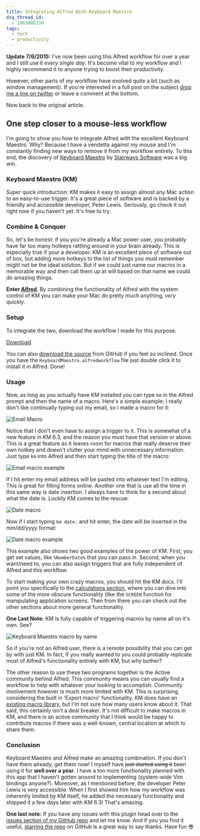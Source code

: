 ```yaml
---
title: Integrating Alfred With Keyboard Maestro
dsq_thread_id:
  - 1965006338
tags:
  - tech
  - productivity
---
```


**Update 7/6/2015:** I've now been using this Alfred workflow for over a year and I still use it _every single day_. It's become vital to my workflow and I highly recommend it to anyone trying to boost their productivity.

However, other parts of my workflow have evolved quite a bit (such as window management). If you're interested in a full post on the subject [drop me a line on twitter][twitter] or leave a comment at the bottom.

Now back to the original article.

[twitter]: https://twitter.com/ian_sinn/

## One step closer to a mouse-less workflow

I'm going to show you how to integrate Alfred with the excellent Keyboard Maestro. Why? Because I have a vendetta against my mouse and I'm constantly finding new ways to remove it from my workflow entirely. To this end, the discovery of [Keyboard Maestro][1] by [Stairways Software][2] was a big win.

### Keyboard Maestro (KM)

Super quick introduction: KM makes it easy to assign almost any Mac action to an easy-to-use trigger. It's a great piece of software and is backed by a friendly and accessible developer, Peter Lewis. Seriously, go check it out right now if you haven't yet. It's free to try.

### Combine & Conquer

So, let's be honest: if you you're already a Mac power user, you probably have far too many hotkeys rattling around in your brain already. This is especially true if your a developer. KM is an excellent piece of software out of box, but adding more hotkeys to the list of things you must remember might not be the ideal solution. But if we could just name our macros in a memorable way and then call them up at will based on that name we could do amazing things.

<!--more-->

**Enter [Alfred][3]**. By combining the functionality of Alfred with the system control of KM you can make your Mac do pretty much anything, *very quickly*.

### Setup

To integrate the two, download the workflow I made for this purpose.

<a class="btn btn-download" href="https://github.com/iansinnott/alfred-maestro/raw/master/AlfredMaestro.alfredworkflow">Download</a>

You can also [download the source][4] from GitHub if you feel so inclined. Once you have the `KeyboardMaestro.alfredworkflow` file just double click it to install it in Alfred. Done!

### Usage

Now, as long as you actually have KM installed you can type `km` in the Alfred prompt and then the name of a macro. Here's a simple example; I really don't like continually typing out my email, so I made a macro for it:

![Email Macro](https://dropsinn.s3.amazonaws.com/email-macro.png)

Notice that I don't even have to assign a trigger to it. This is somewhat of a new feature in KM 6.3, and the reason you must have that version or above. This is a great feature as it leaves room for macros that really deserve their own hotkey and doesn't clutter your mind with unnecessary information. Just type `km` into Alfred and then start typing the title of the macro:

![Email macro example](https://dropsinn.s3.amazonaws.com/Screen%20Shot%202015-07-06%20at%209.15.08%20PM.png)

If I hit enter my email address will be pasted into whatever text I'm editing. This is great for filling forms online. Another one that is use all the time in this same way is date insertion. I always have to think for a second about what the date is. Luckily KM comes to the rescue:

![Date macro](https://dropsinn.s3.amazonaws.com/Screen%20Shot%202015-07-06%20at%209.18.19%20PM.png)

Now if I start typing `km date:` and hit enter, the date will be inserted in the mm/dd/yyyy format:

![Date macro example](https://dropsinn.s3.amazonaws.com/Screen%20Shot%202015-07-06%20at%209.19.00%20PM.png)

This example also shows two good examples of the power of KM. First, you get set values, like `%NumberDate%` that you can pass in. Second, when you want/need to, you can also assign triggers that are fully independent of Alfred and this workflow.

To start making your own crazy macros, you should hit the KM docs. I'll point you specifically to the [calculations section][5], where you can dive into some of the more obscure functionality (like the `SCREEN` function for manipulating application screens. Then from there you can check out the other sections about more general functionality.

**One Last Note:** KM is fully capable of triggering macros by name all on it's own. See?

![Keyboard Maestro macro by name](https://dropsinn.s3.amazonaws.com/Screen%20Shot%202015-07-06%20at%209.12.29%20PM.png)

So if you're not an Alfred user, there is a remote possibility that you can get by with just KM. In fact, if you really wanted to you could probably replicate most of Alfred's functionality entirely with KM, but why bother?

The other reason to use these two programs together is the Active community behind Alfred. This community means you can usually find a workflow to help with whatever your looking to accomplish. Community involvement however is much more limited with KM. This is surprising, considering the built in &#8216;Export macro' functionality. KM does have an [existing macro library][6], but I'm not sure how many users know about it. That said, this certainly isn't a deal breaker. It's not difficult to make macros in KM, and there *is* an active community that I think would be happy to contribute macros if there was a well-known, central location at which to share them.

### Conclusion

Keyboard Maestro and Alfred make an amazing combination. If you don't have them already, get them now! I myself have <del>just started using it</del> been using it for **well over a year**. I have a ton more functionality planned with this app that I haven't gotten around to implementing (system-wide Vim bindings anyone?). Moreover, as I mentioned before, the developer Peter Lewis is very accessible. When I first showed him how my workflow was inherently limited by KM itself, he added the necessary functionality and shipped it a few days later with KM 6.3! That's amazing.

**One last note:** If you have any issues with this plugin head over to the [issues section of my GitHub repo][7] and let me know. And if you you find it useful, [starring the repo][repo] on GitHub is a great way to say thanks. Have fun 😎

 [1]: http://www.keyboardmaestro.com/main/
 [2]: http://www.stairways.com/main/
 [3]: http://www.alfredapp.com/
 [4]: https://github.com/iansinnott/keyboard-maestro-alfred
 [5]: http://www.keyboardmaestro.com/documentation/6/calculations.html
 [6]: http://www.keyboardmaestro.com/main/macro-library
 [7]: https://github.com/iansinnott/keyboard-maestro-alfred/issues

 [repo]: https://github.com/iansinnott/keyboard-maestro-alfred

 [workflow]: https://github.com/iansinnott/alfred-maestro/raw/master/AlfredMaestro.alfredworkflow
